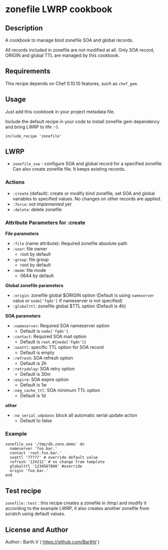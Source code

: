 # zonefile LWRP cookbook

## Description

A cookbook to manage bind zonefile SOA and global records.

All records included in zonefile are not modified at all. Only SOA record, ORIGIN and global TTL are managed by this cookbook.

## Requirements

This recipe depends on Chef 0.10.10 features, such as `chef_gem`.

## Usage

Just add this cookbook in your project metadata file.

Include the default recipe in your code to install zonefile gem dependency and bring LWRP to life :-).

`include_recipe 'zonefile'`

## LWRP

* `zonefile_soa` - configure SOA and global record for a specified zonefile. Can also create zonefile file. It keeps existing records.

### Actions

- `:create` (default): create or modify bind zonefile, set SOA and global variables to specified values. No changes on other records are applied.
- `:force`: _not implemented yet_
- `:delete`: delete zonefile

### Attribute Parameters for :create

__File parameters__

- `:file` (name attribute): Required zonefile absolute path
- `:user`: file owner
  - root by default
- `:group`: file group
  - root by default
- `:mode`: file mode
  - 0644 by default

__Global zonefile parameters__

- `:origin`: zonefile global $ORIGIN option (Default is using `nameserver` value or `node['fqdn']` if nameserver is not specified)
- `:globalttl`: zonefile global $TTL option (Default is 4h)

__SOA parameters__

- `:nameserver`: Required SOA nameserver option
  - Default is `node['fqdn']`.
- `:contact`: Required SOA mail option
  - Default is `root.#{node['fqdn']}`
- `:soattl`: specific TTL option for SOA record
  - Default is empty
- `:refresh`: SOA refresh option
  - Default is 2h
- `:retrydelay`: SOA retry option
  - Default is 30m
- `:expire`: SOA expire option
  - Default is 1w
- `:neg_cache_ttl`: SOA minimum TTL option
  - Default is 1d

__other__

- `:no_serial_udpdate`: block all automatic serial update action
  - Default to false

### Example

    zonefile_soa '/tmp/db.zone.demo' do
      nameserver 'foo.bar.'
      contact 'root.foo.bar.'
      soattl '77777' # override default value
      refresh '124212' # no change from template
      globalttl '1234567890' #override
      origin 'foo.bar.'
    end

## Test recipe

`zonefile::test` : this recipe creates a zonefile in /tmp/ and modify it according to the example LWRP, it also creates another zonefile from scratch using default values.

## License and Author

Author:: Barth.V ( https://github.com/BarthV )

